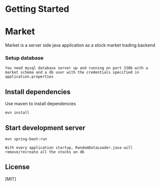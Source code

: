 # Getting Started

# Market

Market is a server side java application as a stock market trading backend

### Setup database

    You need mysql database server up and running on port 3306 with a market schema and a db user with the credentials specified in application.properties

## Install dependencies

Use maven to install dependencies

```maven
mvn install
```

## Start development server

```maven
mvn spring-boot:run
```

```
With every application startup, RandomDataLoader.java will remove/recreate all the stocks on db
```

## License

[MIT]

